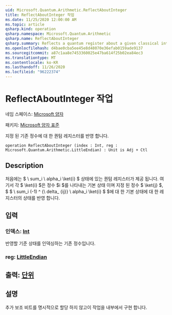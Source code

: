 ```yaml
---
uid: Microsoft.Quantum.Arithmetic.ReflectAboutInteger
title: ReflectAboutInteger 작업
ms.date: 11/25/2020 12:00:00 AM
ms.topic: article
qsharp.kind: operation
qsharp.namespace: Microsoft.Quantum.Arithmetic
qsharp.name: ReflectAboutInteger
qsharp.summary: Reflects a quantum register about a given classical integer.
ms.openlocfilehash: d4bae0cba5ee45e8d48070e36efab0159ade9137
ms.sourcegitcommit: a87c1aa8e7453360025e47ba614f25b02ea84ec3
ms.translationtype: MT
ms.contentlocale: ko-KR
ms.lasthandoff: 11/26/2020
ms.locfileid: "96222374"
---
```

# <a name="reflectaboutinteger-operation"></a>ReflectAboutInteger 작업

네임 스페이스: [Microsoft 양자](xref:Microsoft.Quantum.Arithmetic)

패키지: [Microsoft 양자 표준](https://nuget.org/packages/Microsoft.Quantum.Standard)


지정 된 기존 정수에 대 한 퀀텀 레지스터를 반영 합니다.

```qsharp
operation ReflectAboutInteger (index : Int, reg : Microsoft.Quantum.Arithmetic.LittleEndian) : Unit is Adj + Ctl
```


## <a name="description"></a>Description

처음에는 $ \ sum_i \ alpha_i \ket{i} $ 상태에 있는 퀀텀 레지스터가 제공 됩니다. 여기서 각 $ \ket{i} $은 정수 $i $를 나타내는 기본 상태 이며 지정 된 정수 $ \ket{j} $, $ $ \ sum_i (-1) ^ {\ delta_ {ij}} \ alpha_i \ket{i} $ $에 대 한 기본 상태에 대 한 레지스터의 상태를 반영 합니다.

## <a name="input"></a>입력

### <a name="index--int"></a>인덱스: [Int](xref:microsoft.quantum.lang-ref.int)

반영할 기준 상태를 인덱싱하는 기존 정수입니다.


### <a name="reg--littleendian"></a>reg: [LittleEndian](xref:Microsoft.Quantum.Arithmetic.LittleEndian)





## <a name="output--unit"></a>출력: [단위](xref:microsoft.quantum.lang-ref.unit)



## <a name="remarks"></a>설명

추가 보조 비트를 명시적으로 할당 하지 않고이 작업을 내부에서 구현 합니다.